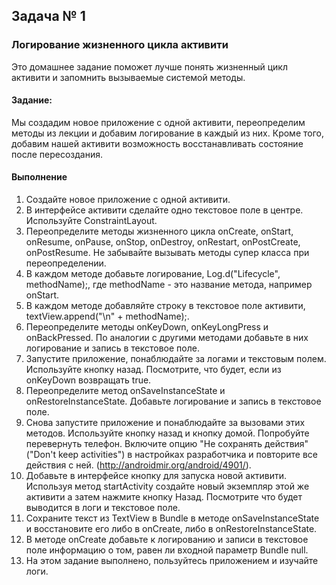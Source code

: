 ## Задача № 1
### Логирование жизненного цикла активити
Это домашнее задание поможет лучше понять жизненный цикл активити и запомнить вызываемые системой методы.

#### Задание:
Мы создадим новое приложение с одной активити, переопределим методы из лекции и добавим логирование в каждый из них. Кроме того, добавим нашей активити возможность восстанавливать состояние после пересоздания.

#### Выполнение
1. Создайте новое приложение с одной активити.
2. В интерфейсе активити сделайте одно текстовое поле в центре. Используйте ConstraintLayout.
3. Переопределите методы жизненного цикла onCreate, onStart, onResume, onPause, onStop, onDestroy, onRestart, onPostCreate, onPostResume. Не забывайте вызывать методы супер класса при переопределении.
4. В каждом методе добавьте логирование, Log.d("Lifecycle", methodName);, где methodName - это название метода, например onStart.
5. В каждом методе добавляйте строку в текстовое поле активити, textView.append("\n" + methodName);.
6. Переопределите методы onKeyDown, onKeyLongPress и onBackPressed. По аналогии с другими методами добавьте в них логирование и запись в текстовое поле.
7. Запустите приложение, понаблюдайте за логами и текстовым полем. Используйте кнопку назад. Посмотрите, что будет, если из onKeyDown возвращать true.
8. Переопределите метод onSaveInstanceState и onRestoreInstanceState. Добавьте логирование и запись в текстовое поле.
9. Снова запустите приложение и понаблюдайте за вызовами этих методов. Используйте кнопку назад и кнопку домой. Попробуйте перевернуть телефон. Включите опцию "Не сохранять действия" ("Don't keep activities") в настройках разработчика и повторите все действия с ней. (http://androidmir.org/android/4901/).
10. Добавьте в интерфейсе кнопку для запуска новой активити. Используя метод startActivity создайте новый экземпляр этой же активити а затем нажмите кнопку Назад. Посмотрите что будет выводится в логи и текстовое поле.
11. Сохраните текст из TextView в Bundle в методе onSaveInstanceState и восстановите его либо в onCreate, либо в onRestoreInstanceState.
12. В методе onCreate добавьте к логированию и записи в текстовое поле информацию о том, равен ли входной параметр Bundle null.
13. На этом задание выполнено, пользуйтесь приложением и изучайте логи.